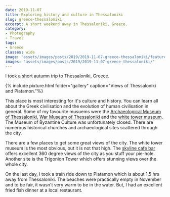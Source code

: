 ```yaml
---
date: 2019-11-07
title: Exploring history and culture in Thessaloniki
slug: greece-thessaloniki
excerpt: A short weekend away in Thessaloniki, Greece.
category:
- Photography
- Travel
tags:
- Greece
classes: wide
image: "assets/images/posts/2019/2019-11-07-greece-thessaloniki/featured.jpg"
images: "assets/images/posts/2019/2019-11-07-greece-thessaloniki/"
---
```


I took a short autumn trip to Thessaloniki, Greece.

{% include pixture.html folder="gallery" caption="Views of Thessaloniki and Platamon."%}

This place is most interesting for it's culture and history. You can learn all about the Greek civilisation and the evolution of human civilisation in general. Some of my favourite musuems were the [Archaeological Museum of Thessaloniki](https://www.amth.gr/), [War Museum of Thessaloniki](https://warmuseum.gr/) and the [white tower museum](http://www.lpth.gr/). The Museum of Byzantine Culture was unfortunately closed. There are numerous historical churches and archaeological sites scattered through the city.

There are a few places to get some great views of the city. The white tower museum is the most obvious, but it is not that high. The [skyline cafe bar](https://www.skyline.bar/) offers excellent 360 degree views of the city as you stuff your pie-hole. Another site is the Trigonion Tower which offers stunning views over the whole city.

On the last day, I took a train ride down to Platamon which is about 1.5 hrs away from Thessaloniki. The beaches were practically empty in November and to be fair, it wasn't very warm to be in the water. But, I had an excellent fried fish dinner at a local restaurant.